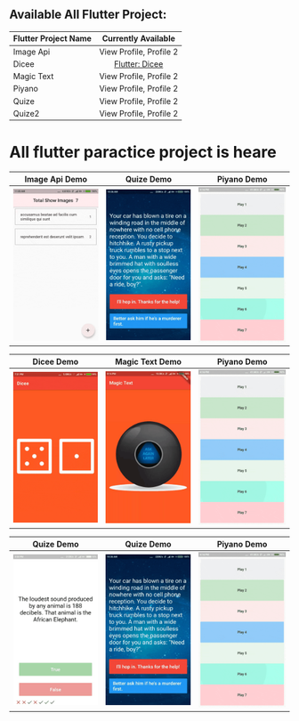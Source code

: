 ## Available All Flutter Project:

|Flutter Project Name|               Currently Available                |
| :----------------- | :----------------------------------------------: |
| Image Api            |             View Profile, Profile 2              |
| Dicee            |             [Flutter: Dicee](https://github.com/Rashidul420222/dart_courses)   |
| Magic Text            |             View Profile, Profile 2              |
| Piyano            |             View Profile, Profile 2              |
| Quize            |             View Profile, Profile 2              |
| Quize2            |             View Profile, Profile 2              |


# All flutter paractice project is heare
| Image Api Demo               | Quize Demo                 | Piyano  Demo              |
| ------------------------ | -------------------------- | ------------------------- |
| ![image_api](/gif/imageapi.gif) | ![Piyano](/gif/quize2.gif) | ![Dicee](/gif/piyano.gif) |



| Dicee Demo | Magic Text Demo |  Piyano Demo |
| --------------- | ----------------- | ----------------- |
| ![Dicee](/gif/dicee.gif) | ![Magic Text](/gif/magictext.gif) | ![Pyano](/gif/piyano.gif) |

| Quize Demo | Quize Demo |  Piyano  Demo |
| --------------- | ----------------- | ----------------- |
| ![Quize](/gif/quize.gif) | ![Piyano](/gif/quize2.gif) | ![Dicee](/gif/piyano.gif) |

